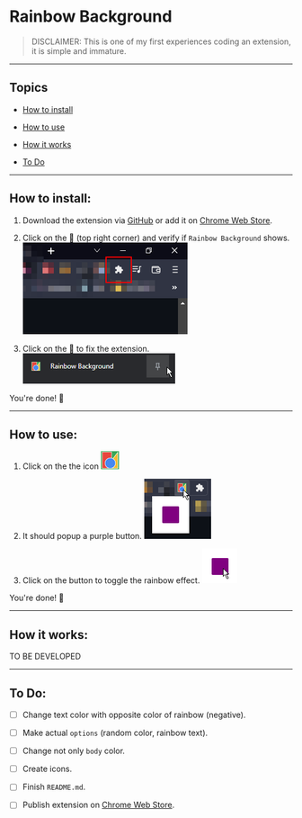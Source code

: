 # Rainbow Background

> DISCLAIMER: This is one of my first experiences coding an extension, it is simple and immature.

---
## Topics
- [How to install](#how-to-install)

- [How to use](#how-to-use)

- [How it works](#how-it-works)

- [To Do](#to-do)

---
## How to install:
1. Download the extension via [GitHub](#) or add it on [Chrome Web Store](#).

1. Click on the :jigsaw: (top right corner) and verify if `Rainbow Background` shows.
![jigsaw](img/jigsaw.png)

1. Click on the :pushpin: to fix the extension.
![pin](img/pin.png)

You're done! :tada:

---
## How to use:
1. Click on the the icon ![icon](src/images/get_started32.png)

1. It should popup a purple button.
![popup](img/popup.png)

1. Click on the button to toggle the rainbow effect.
![button](img/button.png)

You're done! :tada:

---
## How it works:
TO BE DEVELOPED

---
## To Do:
- [ ] Change text color with opposite color of rainbow (negative).

- [ ] Make actual `options` (random color, rainbow text).

- [ ] Change not only `body` color.

- [ ] Create icons.

- [ ] Finish `README.md`.

- [ ] Publish extension on [Chrome Web Store](https://chrome.google.com/webstore/category/extensions).